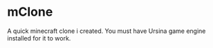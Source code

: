 # mClone
A quick minecraft clone i created. You must have Ursina game engine installed for it to work.
